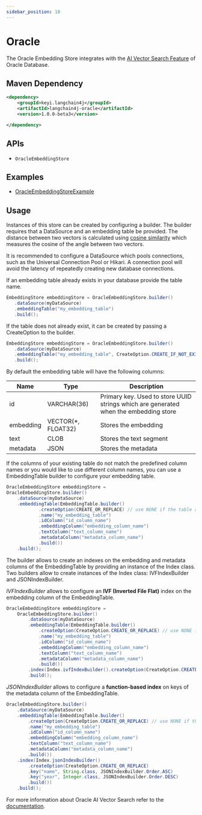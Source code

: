 ```yaml
---
sidebar_position: 18
---
```


# Oracle
The Oracle Embedding Store integrates with
the [AI Vector Search Feature](https://docs.oracle.com/en/database/oracle/oracle-database/23/vecse/overview-ai-vector-search.html) of Oracle Database.

## Maven Dependency

```xml
<dependency>
    <groupId>keyi.langchain4j</groupId>
    <artifactId>langchain4j-oracle</artifactId>
    <version>1.0.0-beta3</version>

</dependency>
```

## APIs

- `OracleEmbeddingStore`


## Examples

- [OracleEmbeddingStoreExample](https://github.com/langchain4j/langchain4j-examples/blob/main/oracle-example/src/main/java/OracleEmbeddingStoreExample.java)

## Usage

Instances of this store can be created by configuring a builder. The builder 
requires that a DataSource and an embedding table be provided. The distance 
between two vectors is calculated using [cosine similarity](https://docs.oracle.com/en/database/oracle/oracle-database/23/vecse/cosine-similarity.html)
which measures the cosine of the angle between two vectors.

It is recommended to configure a DataSource which pools connections, such as the
Universal Connection Pool or Hikari. A connection pool will avoid the latency of
repeatedly creating new database connections.

If an embedding table already exists in your database provide the table name.

```java
EmbeddingStore embeddingStore = OracleEmbeddingStore.builder()
   .dataSource(myDataSource)
   .embeddingTable("my_embedding_table")
   .build();
```

If the table does not already exist, it can be created by passing a CreateOption
to the builder.

```java
EmbeddingStore embeddingStore = OracleEmbeddingStore.builder()
   .dataSource(myDataSource)
   .embeddingTable("my_embedding_table", CreateOption.CREATE_IF_NOT_EXISTS)
   .build();
```

By default the embedding table will have the following columns:

| Name | Type | Description |
| ---- | ---- | ----------- |
| id | VARCHAR(36) | Primary key. Used to store UUID strings which are generated when the embedding store |
| embedding | VECTOR(*, FLOAT32) | Stores the embedding |
| text | CLOB | Stores the text segment |
| metadata | JSON | Stores the metadata |

If the columns of your existing table do not match the predefined column names 
or you would like to use different column names, you can use a EmbeddingTable 
builder to configure your embedding table.

```java
OracleEmbeddingStore embeddingStore =
OracleEmbeddingStore.builder()
    .dataSource(myDataSource)
    .embeddingTable(EmbeddingTable.builder()
            .createOption(CREATE_OR_REPLACE) // use NONE if the table already exists
            .name("my_embedding_table")
            .idColumn("id_column_name")
            .embeddingColumn("embedding_column_name")
            .textColumn("text_column_name")
            .metadataColumn("metadata_column_name")
            .build())
    .build();
```

The builder allows to create an indexes on the embedding and metadata columns of the
EmbeddingTable by providing an instance of the Index class. Two builders allow to
create instances of the Index class: IVFIndexBuilder and JSONIndexBuilder.

*IVFIndexBuilder* allows to configure an **IVF (Inverted File Flat)** index on the embedding
column of the EmbeddingTable.

```java
OracleEmbeddingStore embeddingStore =
    OracleEmbeddingStore.builder()
        .dataSource(myDataSource)
        .embeddingTable(EmbeddingTable.builder()
            .createOption(CreateOption.CREATE_OR_REPLACE) // use NONE if the table already exists
            .name("my_embedding_table")
            .idColumn("id_column_name")
            .embeddingColumn("embedding_column_name")
            .textColumn("text_column_name")
            .metadataColumn("metadata_column_name")
            .build())
        .index(Index.ivfIndexBuilder().createOption(CreateOption.CREATE_OR_REPLACE).build())
        .build();
```

*JSONIndexBuilder* allows to configure a **function-based index** on keys of the metadata
column of the EmbeddingTable.

```java
OracleEmbeddingStore.builder()
    .dataSource(myDataSource)
    .embeddingTable(EmbeddingTable.builder()
        .createOption(CreateOption.CREATE_OR_REPLACE) // use NONE if the table already exists
        .name("my_embedding_table")
        .idColumn("id_column_name")
        .embeddingColumn("embedding_column_name")
        .textColumn("text_column_name")
        .metadataColumn("metadata_column_name")
        .build())
    .index(Index.jsonIndexBuilder()
        .createOption(CreateOption.CREATE_OR_REPLACE)
        .key("name", String.class, JSONIndexBuilder.Order.ASC)
        .key("year", Integer.class, JSONIndexBuilder.Order.DESC)
        .build())
    .build();
```

For more information about Oracle AI Vector Search refer to the [documentation](https://docs.oracle.com/en/database/oracle/oracle-database/23/vecse/overview-ai-vector-search.html).
